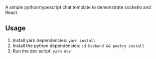 A simple python/typescript chat template to demonstrate socketio and React

## Usage

1. Install yarn dependencies: `yarn install`
2. Install the python dependencies: `cd backend && poetry install`
3. Run the dev script: `yarn dev`
